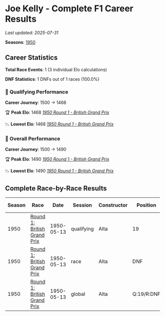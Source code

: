 # Joe Kelly - Complete F1 Career Results

*Last updated: 2025-07-31*

**Seasons**: [1950](../seasons/1950-season-report)

## Career Statistics

**Total Race Events**: 1 (3 individual Elo calculations)

**DNF Statistics**: 1 DNFs out of 1 races (100.0%)

### 🏁 Qualifying Performance
**Career Journey**: 1500 → 1468

🏆 **Peak Elo**: 1468
   *[1950 Round 1 - British Grand Prix](../seasons/1950-season-report#round-1-british-grand-prix)*

📉 **Lowest Elo**: 1468
   *[1950 Round 1 - British Grand Prix](../seasons/1950-season-report#round-1-british-grand-prix)*

### 🌟 Overall Performance
**Career Journey**: 1500 → 1490

🏆 **Peak Elo**: 1490
   *[1950 Round 1 - British Grand Prix](../seasons/1950-season-report#round-1-british-grand-prix)*

📉 **Lowest Elo**: 1490
   *[1950 Round 1 - British Grand Prix](../seasons/1950-season-report#round-1-british-grand-prix)*


## Complete Race-by-Race Results

| Season | Race | Date | Session | Constructor | Position | Starting ELO | ELO Change | Final ELO | Teammate |
|--------|------|------|---------|-------------|----------|--------------|------------|-----------|----------|
| 1950 | [Round 1: British Grand Prix](../seasons/1950-season-report#round-1-british-grand-prix) | 1950-05-13 | qualifying | Alta | 19 | 1500 | -32 | 1468 | [<img src="https://upload.wikimedia.org/wikipedia/commons/thumb/8/83/Flag_of_the_United_Kingdom_%283-5%29.svg/512px-Flag_of_the_United_Kingdom_%283-5%29.svg.png?20250726143817" alt="United Kingdom" width="20" height="auto" style="vertical-align: middle; margin-right: 5px;" onerror="this.outerHTML='🇬🇧'; this.style.marginRight='5px';"/> Geoff Crossley](geoff-crossley) |
| 1950 | [Round 1: British Grand Prix](../seasons/1950-season-report#round-1-british-grand-prix) | 1950-05-13 | race | Alta | DNF | 1500 | N/A | 1500 | [<img src="https://upload.wikimedia.org/wikipedia/commons/thumb/8/83/Flag_of_the_United_Kingdom_%283-5%29.svg/512px-Flag_of_the_United_Kingdom_%283-5%29.svg.png?20250726143817" alt="United Kingdom" width="20" height="auto" style="vertical-align: middle; margin-right: 5px;" onerror="this.outerHTML='🇬🇧'; this.style.marginRight='5px';"/> Geoff Crossley](geoff-crossley) |
| 1950 | [Round 1: British Grand Prix](../seasons/1950-season-report#round-1-british-grand-prix) | 1950-05-13 | global | Alta | Q:19/R:DNF | 1500 | -10 | 1490 | [<img src="https://upload.wikimedia.org/wikipedia/commons/thumb/8/83/Flag_of_the_United_Kingdom_%283-5%29.svg/512px-Flag_of_the_United_Kingdom_%283-5%29.svg.png?20250726143817" alt="United Kingdom" width="20" height="auto" style="vertical-align: middle; margin-right: 5px;" onerror="this.outerHTML='🇬🇧'; this.style.marginRight='5px';"/> Geoff Crossley](geoff-crossley) |
